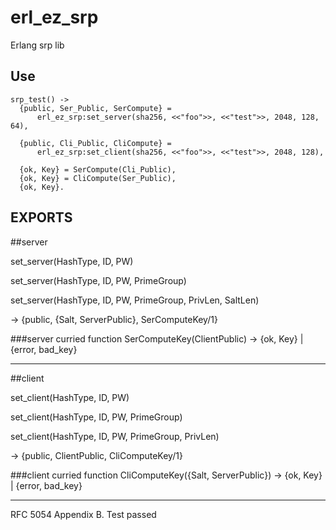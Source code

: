 erl_ez_srp
===
Erlang srp lib

Use
---
```
srp_test() ->
  {public, Ser_Public, SerCompute} = 
      erl_ez_srp:set_server(sha256, <<"foo">>, <<"test">>, 2048, 128, 64),

  {public, Cli_Public, CliCompute} = 
      erl_ez_srp:set_client(sha256, <<"foo">>, <<"test">>, 2048, 128),
  
  {ok, Key} = SerCompute(Cli_Public),
  {ok, Key} = CliCompute(Ser_Public),
  {ok, Key}.
```

EXPORTS
---
##server

set_server(HashType, ID, PW)

set_server(HashType, ID, PW, PrimeGroup)

set_server(HashType, ID, PW, PrimeGroup, PrivLen, SaltLen) 

-> {public, {Salt, ServerPublic}, SerComputeKey/1}

###server curried function
SerComputeKey(ClientPublic) -> {ok, Key} | {error, bad_key}
  
---
##client

set_client(HashType, ID, PW)

set_client(HashType, ID, PW, PrimeGroup)

set_client(HashType, ID, PW, PrimeGroup, PrivLen) 

-> {public, ClientPublic, CliComputeKey/1}

###client curried function
CliComputeKey({Salt, ServerPublic}) -> {ok, Key} | {error, bad_key}
  
---
RFC 5054 Appendix B. Test passed